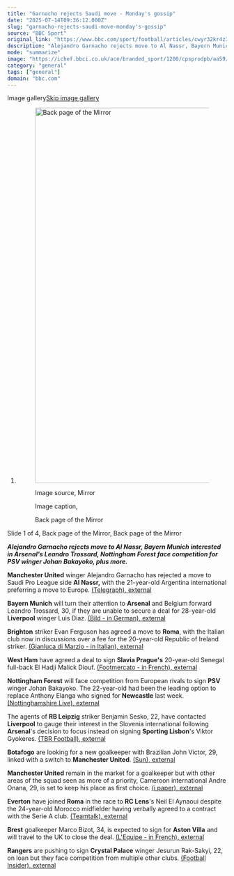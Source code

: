 ```yaml
---
title: "Garnacho rejects Saudi move - Monday's gossip"
date: "2025-07-14T09:36:12.000Z"
slug: "garnacho-rejects-saudi-move-monday's-gossip"
source: "BBC Sport"
original_link: "https://www.bbc.com/sport/football/articles/cwyr32kr4z3o"
description: "Alejandro Garnacho rejects move to Al Nassr, Bayern Munich interested in Arsenal's Leandro Trossard, Nottingham Forest face competition for PSV winger Johan Bakayoko and more."
mode: "summarize"
image: "https://ichef.bbci.co.uk/ace/branded_sport/1200/cpsprodpb/aa59/live/7972f690-6021-11f0-a40e-a1af2950b220.png"
category: "general"
tags: ["general"]
domain: "bbc.com"
---
```

<div id="readability-page-1" class="page"><section aria-labelledby="storyboard-1-image-gallery" data-component="storyboard-block"><span id="storyboard-1-image-gallery">Image gallery</span><span><a href="#storyboard-1-end-of-image-gallery">Skip image gallery</a></span><ol tabindex="0"><li aria-hidden="false" data-testid="storyboard-1-slide0"><div><figure><div><div><p><span><picture><source srcset="https://ichef.bbci.co.uk/ace/standard/240/cpsprodpb/2dd8/live/0f9723c0-6032-11f0-b5c5-012c5796682d.png.webp 240w, https://ichef.bbci.co.uk/ace/standard/320/cpsprodpb/2dd8/live/0f9723c0-6032-11f0-b5c5-012c5796682d.png.webp 320w, https://ichef.bbci.co.uk/ace/standard/480/cpsprodpb/2dd8/live/0f9723c0-6032-11f0-b5c5-012c5796682d.png.webp 480w, https://ichef.bbci.co.uk/ace/standard/624/cpsprodpb/2dd8/live/0f9723c0-6032-11f0-b5c5-012c5796682d.png.webp 624w" type="image/webp"><img alt="Back page of the Mirror" src="https://ichef.bbci.co.uk/ace/standard/676/cpsprodpb/2dd8/live/0f9723c0-6032-11f0-b5c5-012c5796682d.png" srcset="https://ichef.bbci.co.uk/ace/standard/240/cpsprodpb/2dd8/live/0f9723c0-6032-11f0-b5c5-012c5796682d.png 240w, https://ichef.bbci.co.uk/ace/standard/320/cpsprodpb/2dd8/live/0f9723c0-6032-11f0-b5c5-012c5796682d.png 320w, https://ichef.bbci.co.uk/ace/standard/480/cpsprodpb/2dd8/live/0f9723c0-6032-11f0-b5c5-012c5796682d.png 480w, https://ichef.bbci.co.uk/ace/standard/624/cpsprodpb/2dd8/live/0f9723c0-6032-11f0-b5c5-012c5796682d.png 624w" width="676" height="862"></picture></span></p></div><p><span role="text"><span>Image source, </span>Mirror</span></p></div><figcaption><span>Image caption, </span><p>Back page of the Mirror</p></figcaption></figure></div></li></ol><span data-testid="storyboard-1-live-region" id="storyboard-1-live-region" aria-live="polite" aria-atomic="true"><span role="text">Slide<!-- --> <!-- -->1 of 4<!-- -->, <!-- -->Back page of the Mirror<!-- -->, <!-- -->Back page of the Mirror</span></span></section><div data-component="text-block"><p><b><i>Alejandro Garnacho rejects move to Al Nassr, Bayern Munich interested in Arsenal's Leandro Trossard, Nottingham Forest face competition for PSV winger Johan Bakayoko, plus more.</i></b></p><p><b>Manchester United</b> winger Alejandro Garnacho has rejected a move to Saudi Pro League side <b>Al Nassr,</b> with the 21-year-old Argentina international preferring a move to Europe. <a href="https://x.com/mcgrathmike/status/1944293622158970920">(Telegraph)<span>, <!-- -->external</span></a></p><p><b>Bayern Munich</b> will turn their attention to <b>Arsenal</b> and Belgium forward Leandro Trossard, 30, if they are unable to secure a deal for 28-year-old <b>Liverpool</b> winger Luis Diaz. <a href="https://sportbild.bild.de/fussball/fc-bayern-muenchen/fc-bayern-setzt-arsenal-star-leandro-trossard-auf-wunschliste-68737f121a0a84412c0f17a6#fromWall">(Bild - in German)<span>, <!-- -->external</span></a></p><p><b>Brighton</b> striker Evan Ferguson has agreed a move to <b>Roma</b>, with the Italian club now in discussions over a fee for the 20-year-old Republic of Ireland striker. <a href="https://gianlucadimarzio.com/ferguson-brighton-roma-calciomercato-13-luglio-2025/">(Gianluca di Marzio - in Italian)<span>, <!-- -->external</span></a></p><p><b>West Ham</b> have agreed a deal to sign <b>Slavia Prague's</b> 20-year-old Senegal full-back El Hadji Malick Diouf. <a href="https://www.footmercato.net/a3288952367128493468-el-hadji-malick-diouf-va-signer-a-west-ham">(Footmercato - in French)<span>, <!-- -->external</span></a></p><p><b>Nottingham Forest</b> will face competition from European rivals to sign <b>PSV </b>winger Johan Bakayoko. The 22-year-old had been the leading option to replace Anthony Elanga who signed for <b>Newcastle</b> last week. <a href="https://www.nottinghampost.com/sport/football/transfer-news/nottingham-forest-transfer-blow-european-10342159">(Nottinghamshire Live)<span>, <!-- -->external</span></a></p><p>The agents of <b>RB Leipzig</b> striker Benjamin Sesko, 22, have contacted <b>Liverpool</b> to gauge their interest in the Slovenia international following <b>Arsenal</b>'s decision to focus instead on signing <b>Sporting Lisbon</b>'s Viktor Gyokeres. <a href="https://tbrfootball.com/benjamin-seskos-agents-make-liverpool-move-after-arsenals-decision-to-sign-viktor-gyokeres/">(TBR Football)<span>, <!-- -->external</span></a></p><p><b>Botafogo</b> are looking for a new goalkeeper with Brazilian John Victor, 29, linked with a switch to <b>Manchester United</b>. <a href="https://www.thesun.co.uk/sport/35829682/man-utd-john-victor-transfer-botafogo-andre-onana-injury/">(Sun)<span>, <!-- -->external</span></a></p><p><b>Manchester United</b> remain in the market for a goalkeeper but with other areas of the squad seen as more of a priority, Cameroon international Andre Onana, 29, is set to keep his place as first choice. <a href="https://inews.co.uk/sport/football/man-utd-onana-stance-mbeumo-rashford-sancho-latest-3803402">(i paper)<span>, <!-- -->external</span></a></p><p><b>Everton</b> have joined <b>Roma</b> in the race to <b>RC Lens</b>'s Neil El Aynaoui despite the 24-year-old Morocco midfielder having verbally agreed to a contract with the Serie A club. <a href="https://www.teamtalk.com/everton/transfer-news-enquiry-ligue-1-midfielder-despite-roma-agreement">(Teamtalk)<span>, <!-- -->external</span></a></p><p><b>Brest</b> goalkeeper Marco Bizot, 34, is expected to sign for <b>Aston Villa</b> and will travel to the UK to close the deal. <a href="https://www.lequipe.fr/Football/Actualites/Mercato-marco-bizot-brest-va-bien-s-engager-avec-aston-villa/1577768">(L'Equipe - in French)<span>, <!-- -->external</span></a></p><p><b>Rangers</b> are pushing to sign <b>Crystal Palace</b> winger Jesurun Rak-Sakyi, 22, on loan but they face competition from multiple other clubs. <a href="https://www.footballinsider247.com/sources-rangers-boss-russell-martin-pushing-to-complete-crystal-palace-signing/">(Football Insider)<span>, <!-- -->external</span></a></p></div></div>